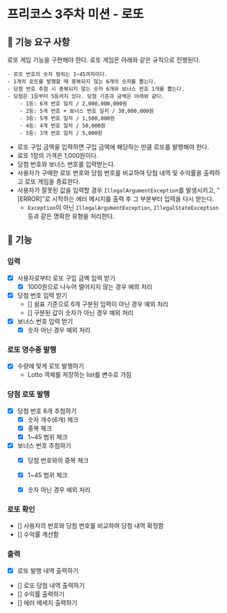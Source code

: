 # 프리코스 3주차 미션 - 로또

## 🚀 기능 요구 사항

로또 게임 기능을 구현해야 한다. 로또 게임은 아래와 같은 규칙으로 진행된다.

```
- 로또 번호의 숫자 범위는 1~45까지이다.
- 1개의 로또를 발행할 때 중복되지 않는 6개의 숫자를 뽑는다.
- 당첨 번호 추첨 시 중복되지 않는 숫자 6개와 보너스 번호 1개를 뽑는다.
- 당첨은 1등부터 5등까지 있다. 당첨 기준과 금액은 아래와 같다.
    - 1등: 6개 번호 일치 / 2,000,000,000원
    - 2등: 5개 번호 + 보너스 번호 일치 / 30,000,000원
    - 3등: 5개 번호 일치 / 1,500,000원
    - 4등: 4개 번호 일치 / 50,000원
    - 5등: 3개 번호 일치 / 5,000원
```

- 로또 구입 금액을 입력하면 구입 금액에 해당하는 만큼 로또를 발행해야 한다.
- 로또 1장의 가격은 1,000원이다.
- 당첨 번호와 보너스 번호를 입력받는다.
- 사용자가 구매한 로또 번호와 당첨 번호를 비교하여 당첨 내역 및 수익률을 출력하고 로또 게임을 종료한다.
- 사용자가 잘못된 값을 입력할 경우 `IllegalArgumentException`를 발생시키고, "[ERROR]"로 시작하는 에러 메시지를 출력 후 그 부분부터 입력을 다시 받는다.
    - `Exception`이 아닌 `IllegalArgumentException`, `IllegalStateException` 등과 같은 명확한 유형을 처리한다.

## 🎱 기능

### 입력
- [x] 사용자로부터 로또 구입 금액 입력 받기
    - [x] 1000원으로 나누어 떨어지지 않는 경우 예외 처리
- [x] 당첨 번호 입력 받기
    - [] 쉼표 기준으로 6개 구분된 입력이 아닌 경우 예외 처리
    - [] 구분된 값이 숫자가 아닌 경우 예외 처리
- [x] 보너스 번호 입력 받기
    - [x] 숫자 아닌 경우 예외 처리

### 로또 영수증 발행
- [x] 수량에 맞게 로또 발행하기
    - Lotto 객체를 저장하는 list를 변수로 가짐

### 당첨 로또 발행
- [x] 당첨 번호 6개 추첨하기
    - [x] 숫자 개수(6개) 체크
    - [x] 중복 체크
    - [x] 1~45 범위 체크
- [x] 보너스 번호 추첨하기
    - [x] 당첨 번호와의 중복 체크
    - [x] 1~45 범위 체크
    - [x] 숫자 아닌 경우 예외 처리
    

### 로또 확인
- [] 사용자의 번호와 당첨 번호를 비교하여 당첨 내역 확정함
- [] 수익률 계산함

### 출력
- [x] 로또 발행 내역 출력하기
- [] 로또 당첨 내역 출력하기
- [] 수익률 출력하기
- [] 에러 메세지 출력하기